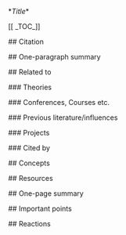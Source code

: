 \**Title**

\[\[ \_TOC_]]

\## Citation

\## One-paragraph summary

\## Related to

\### Theories

\### Conferences, Courses etc.

\### Previous literature/influences

\### Projects

\### Cited by

\## Concepts

\## Resources

\## One-page summary

\## Important points

\## Reactions